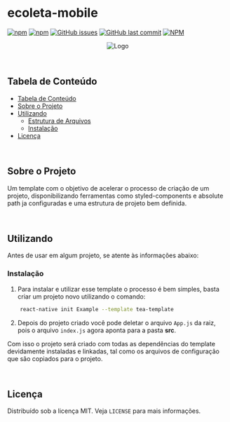 # ecoleta-mobile


<!-- PROJECT SHIELDS -->

[![npm](https://img.shields.io/npm/v/ecoleta-mobile.svg?label=npm%20package)](https://www.npmjs.com/package/ecoleta-mobile)
[![npm](https://img.shields.io/npm/dt/ecoleta-mobile.svg)](https://www.npmjs.com/package/ecoleta-mobile)
[![GitHub issues](https://img.shields.io/github/issues-raw/CarlosETB/ecoleta-mobile.svg)](https://github.com/CarlosETB/ecoleta-mobile/issues)
[![GitHub last commit](https://img.shields.io/github/last-commit/CarlosETB/ecoleta-mobile.svg)](https://github.com/CarlosETB/ecoleta-mobile/commits/master)
[![NPM](https://img.shields.io/npm/l/ecoleta-mobile.svg)](https://choosealicense.com/licenses/mit/)

<!-- PROJECT LOGO -->

<p align="center">
    <img src="https://i.imgur.com/XPQWFy6.png" alt="Logo">
</p>

<br />

<!-- TABLE OF CONTENTS -->

## Tabela de Conteúdo

- [Tabela de Conteúdo](#tabela-de-conte%C3%BAdo)
- [Sobre o Projeto](#sobre-o-projeto)
- [Utilizando](#utilizando)
  - [Estrutura de Arquivos](#estrutura-de-arquivos)
  - [Instalação](#instala%C3%A7%C3%A3o)
- [Licença](#licen%C3%A7a)


<br />

<!-- ABOUT THE PROJECT -->

## Sobre o Projeto

Um template com o objetivo de acelerar o processo de criação de um projeto, disponibilizando ferramentas como styled-components e absolute path ja configuradas e uma estrutura de projeto bem definida.

<br />

<!-- USING -->

## Utilizando

Antes de usar em algum projeto, se atente às informações abaixo:

### Instalação

1. Para instalar e utilizar esse template o processo é bem simples, basta criar um projeto novo utilizando o comando:

```sh
    react-native init Example --template tea-template
```

2. Depois do projeto criado você pode deletar o arquivo `App.js` da raiz, pois o arquivo `index.js` agora aponta para a pasta **src**.

Com isso o projeto será criado com todas as dependências do template devidamente instaladas e linkadas, tal como os arquivos de configuração que são copiados para o projeto.

<br />

<!-- LICENSE -->

## Licença

Distribuído sob a licença MIT. Veja `LICENSE` para mais informações.
